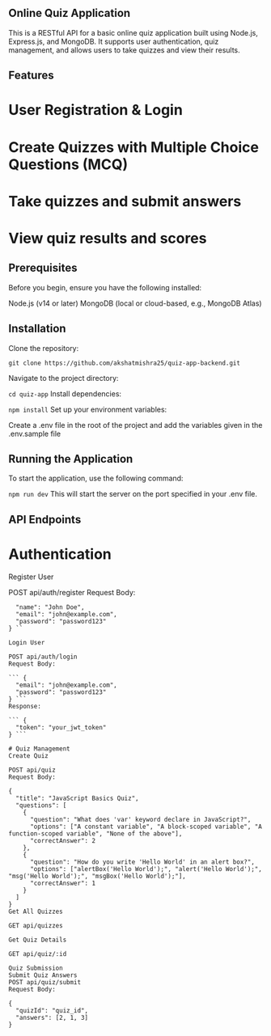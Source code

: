 ## Online Quiz Application
This is a RESTful API for a basic online quiz application built using Node.js, Express.js, and MongoDB. It supports user authentication, quiz management, and allows users to take quizzes and view their results.

## Features
# User Registration & Login
# Create Quizzes with Multiple Choice Questions (MCQ)
# Take quizzes and submit answers
# View quiz results and scores

## Prerequisites
Before you begin, ensure you have the following installed:

Node.js (v14 or later)
MongoDB (local or cloud-based, e.g., MongoDB Atlas)

## Installation
Clone the repository:


``` git clone https://github.com/akshatmishra25/quiz-app-backend.git ```

Navigate to the project directory:

`` cd quiz-app ``
Install dependencies:

``` npm install ```
Set up your environment variables:

Create a .env file in the root of the project and add the variables given in the .env.sample file

## Running the Application
To start the application, use the following command:

``` npm run dev ```
This will start the server on the port specified in your .env file.

## API Endpoints
# Authentication
Register User

POST api/auth/register
Request Body:

``` {
  "name": "John Doe",
  "email": "john@example.com",
  "password": "password123"
} ``

Login User

POST api/auth/login
Request Body:

``` {
  "email": "john@example.com",
  "password": "password123"
} ```
Response:

``` {
  "token": "your_jwt_token"
} ```

# Quiz Management
Create Quiz

POST api/quiz
Request Body:

{
  "title": "JavaScript Basics Quiz",
  "questions": [
    {
      "question": "What does 'var' keyword declare in JavaScript?",
      "options": ["A constant variable", "A block-scoped variable", "A function-scoped variable", "None of the above"],
      "correctAnswer": 2
    },
    {
      "question": "How do you write 'Hello World' in an alert box?",
      "options": ["alertBox('Hello World');", "alert('Hello World');", "msg('Hello World');", "msgBox('Hello World');"],
      "correctAnswer": 1
    }
  ]
}
Get All Quizzes

GET api/quizzes

Get Quiz Details

GET api/quiz/:id

Quiz Submission
Submit Quiz Answers
POST api/quiz/submit
Request Body:

{
  "quizId": "quiz_id",
  "answers": [2, 1, 3]
}
